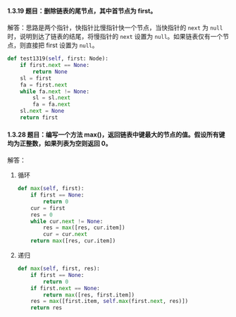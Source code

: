 #### 1.3.19 题目：删除链表的尾节点，其中首节点为 first。

解答：思路是两个指针，快指针比慢指针快一个节点，当快指针的 `next` 为 `null` 时，说明到达了链表的结尾，将慢指针的 `next` 设置为 `null`。如果链表仅有一个节点，则直接把 first 设置为 `null`。

``` python
def test1319(self, first: Node):
    if first.next == None:
        return None
    sl = first
    fa = first.next
    while fa.next != None:
        sl = sl.next
        fa = fa.next
    sl.next = None
    return first
```

#### 1.3.28 题目：编写一个方法 max()，返回链表中键最大的节点的值。假设所有键均为正整数，如果列表为空则返回 0。
解答：

1. 循环

	``` python
	def max(self, first):
        if first == None:
            return 0
        cur = first
        res = 0
        while cur.next != None:
            res = max([res, cur.item])
            cur = cur.next
        return max([res, cur.item])
	```

2. 递归

	``` python
	def max(self, first, res):
        if first == None:
            return 0
        if first.next == None:
            return max([res, first.item]) 
        res = max([first.item, self.max(first.next, res)])
        return res
	```